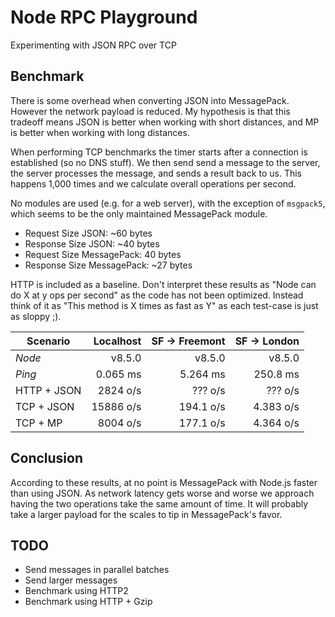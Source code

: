 # Node RPC Playground

Experimenting with JSON RPC over TCP

## Benchmark

There is some overhead when converting JSON into MessagePack. However the network payload is reduced. My hypothesis is that this tradeoff means JSON is better when working with short distances, and MP is better when working with long distances.

When performing TCP benchmarks the timer starts after a connection is established (so no DNS stuff). We then send send a message to the server, the server processes the message, and sends a result back to us. This happens 1,000 times and we calculate overall operations per second.

No modules are used (e.g. for a web server), with the exception of `msgpack5`, which seems to be the only maintained MessagePack module.

* Request Size JSON: ~60 bytes
* Response Size JSON: ~40 bytes
* Request Size MessagePack: 40 bytes
* Response Size MessagePack: ~27 bytes

HTTP is included as a baseline. Don't interpret these results as "Node can do X at y ops per second" as the code has not been optimized. Instead think of it as "This method is X times as fast as Y" as each test-case is just as sloppy ;).

| Scenario    | Localhost | SF -> Freemont | SF -> London |
|-------------|----------:|---------------:|-------------:|
| _Node_      | v8.5.0    | v8.5.0         | v8.5.0       |
| _Ping_      | 0.065 ms  | 5.264 ms       | 250.8 ms     |
| HTTP + JSON | 2824 o/s  | ??? o/s        | ??? o/s      |
| TCP + JSON  | 15886 o/s | 194.1 o/s      | 4.383 o/s    |
| TCP + MP    | 8004 o/s  | 177.1 o/s      | 4.364 o/s    |

## Conclusion

According to these results, at no point is MessagePack with Node.js faster than using JSON. As network latency gets worse and worse we approach having the two operations take the same amount of time. It will probably take a larger payload for the scales to tip in MessagePack's favor.

## TODO

* Send messages in parallel batches
* Send larger messages
* Benchmark using HTTP2
* Benchmark using HTTP + Gzip
